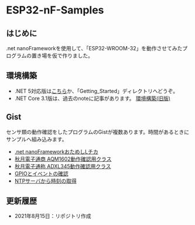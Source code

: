 # ESP32-nF-Samples

## はじめに
.net nanoFrameworkを使用して、「ESP32-WROOM-32」を動作させてみたプログラムの置き場を仮で作りました。

## 環境構築
- .NET 5対応版は[こちら](https://github.com/masi2k203/ESP32-nF-Samples/tree/master/Getting_Started)か、「Getting_Started」ディレクトリへどうぞ。
- .NET Core 3.1版は、過去のnoteに記事があります。
[環境構築(旧版)](https://note.com/ice8550/n/nc29312d23d17)

## Gist
センサ類の動作確認をしたプログラムのGistが複数あります。時間があるときにサンプルへ組み込みます。
- [.net nanoFrameworkおためしLチカ](https://gist.github.com/masi2k203/7a56ec446d0510bac48076a4a039c23a)
- [秋月電子通商 AQM1602動作確認用クラス](https://gist.github.com/masi2k203/26d26f1304aa7d620c6d73ba9d84be7e)
- [秋月電子通称 ADXL345動作確認用クラス](https://gist.github.com/masi2k203/fcf0ad9633525176b66e5bc7ec5f4232)
- [GPIOとイベントの確認](https://gist.github.com/masi2k203/26d26f1304aa7d620c6d73ba9d84be7e)
- [NTPサーバから時刻の取得](https://gist.github.com/masi2k203/e5c5e7c9f5a0a9b33e17fde68bbbc4c6)

## 更新履歴
- 2021年8月15日：リポジトリ作成